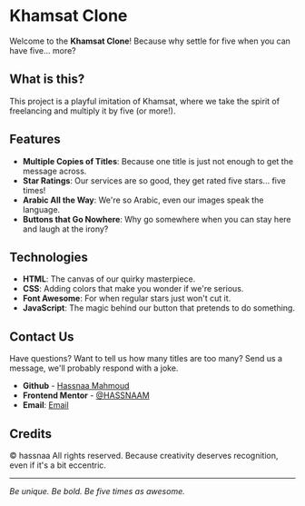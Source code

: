 # Khamsat Clone

Welcome to the **Khamsat Clone**! Because why settle for five when you can have five... more?

## What is this?

This project is a playful imitation of Khamsat, where we take the spirit of freelancing and multiply it by five (or more!).

## Features

- **Multiple Copies of Titles**: Because one title is just not enough to get the message across.
- **Star Ratings**: Our services are so good, they get rated five stars... five times!
- **Arabic All the Way**: We're so Arabic, even our images speak the language.
- **Buttons that Go Nowhere**: Why go somewhere when you can stay here and laugh at the irony?

## Technologies

- **HTML**: The canvas of our quirky masterpiece.
- **CSS**: Adding colors that make you wonder if we're serious.
- **Font Awesome**: For when regular stars just won't cut it.
- **JavaScript**: The magic behind our button that pretends to do something.

## Contact Us

Have questions? Want to tell us how many titles are too many? Send us a message, we'll probably respond with a joke.

- **Github** - [Hassnaa Mahmoud](https://github.com/HASSNAAM)
- **Frontend Mentor** - [@HASSNAAM](https://www.frontendmentor.io/profile/HASSNAAM)
- **Email**: [Email](<hassnaamahmoud96@gmail.com>)

## Credits

© hassnaa All rights reserved. Because creativity deserves recognition, even if it's a bit eccentric.

---

*Be unique. Be bold. Be five times as awesome.*
